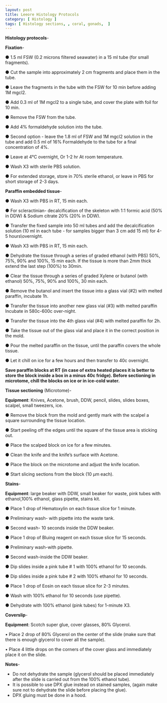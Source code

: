 ```yaml
---
layout: post
title: Leeore Histology Protocols
category: [ Histology ]
tags: [ Histology sections, , coral, gonads,  ]
---
```


**Histology protocols**- 

**Fixation**-

●	1.5 ml FSW (0.2 microns filtered seawater) in a 15 ml tube (for small fragments). 

●	Cut the sample into approximately 2 cm fragments and place them in the tube.

●	Leave the fragments in the tube with the FSW for 10 min before adding 1M mgcl2. 

●	Add 0.3 ml of 1M mgcl2 to a single tube, and cover the plate with foil for 10 min. 

●	Remove the FSW from the tube.

●	Add 4% formaldehyde solution into the tube. 

●	Second option - leave the 1.8 ml of FSW and 1M mgcl2 solution in the tube and add 0.5 ml of 16% Formaldehyde to the tube for a final concentration of 4%. 

●	Leave at 4°C overnight, Or 1-2 hr At room temperature.

●	Wash X3 with sterile PBS solution. 

●	For extended storage, store in 70% sterile ethanol, or leave in PBS for short storage of 2-3 days.

**Paraffin embedded tissue**- 

●	Wash X3 with PBS in RT, 15 min each.

●	For scleractinian- decalcification of the skeleton with 1:1 formic acid (50% in DDW) & Sodium citrate 20% (20% in DDW). 

●	Transfer the fixed sample into 50 ml tubes and add the decalcification solution (10 ml in each tube - for samples bigger than 3 cm add 15 ml) for 4-5 hours\overnight. 

●	Wash X3 with PBS in RT, 15 min each.

●	Dehydrate the tissue through a series of graded ethanol (with PBS) 50%, 75%, 90% and 100%, 15 min each. If the tissue is more than 2mm thick extend the last step (100%) to 30min. 

●	Clear the tissue through a series of graded Xylene or butanol (with ethanol) 50%, 75%, 90% and 100%, 30 min each.

●	Remove the butanol and insert the tissue into a glass vial (#2) with melted paraffin, incubate 1h. 

●	Transfer the tissue into another new glass vial (#3) with melted paraffin Incubate in 580c-600c over-night.

●	Transfer the tissue into the 4th glass vial (#4) with melted paraffin for 2h.  

●	Take the tissue out of the glass vial and place it in the correct position in the mold.

●	Pour the melted paraffin on the tissue, until the paraffin covers the whole tissue.

●	Let it chill on ice for a few hours and then transfer to 40c overnight.

**Save paraffin blocks at RT (in case of extra heated places it is better to store the block inside a box in a minus 40c fridge).
Before sectioning in microtome, chill the blocks on ice or in ice-cold water.**


**Tissue sectioning** (Microtome)- 

**Equipment**: Knives, Acetone, brush, DDW, pencil, slides, slides boxes, scalpel, small tweezers, ice.  

●	Remove the block from the mold and gently mark with the scalpel a square surrounding the tissue location. 

●	Start peeling off the edges until the square of the tissue area is sticking out.

●	Place the scalped block on ice for a few minutes. 

●	Clean the knife and the knife’s surface with Acetone. 

●	Place the block on the microtome and adjust the knife location.

●	Start slicing sections from the block (10 μm each).  


**Stains**- 

**Equipment**: large beaker with DDW, small beaker for waste, pink tubes with ethanol,100% ethanol, glass pipette, stains kit. 

●	Place 1 drop of Hematoxylin on each tissue slice for 1 minute. 

●	Preliminary wash- with pipette into the waste tank.

●	Second wash- 10 seconds inside the DDW beaker.

●	Place 1 drop of Bluing reagent on each tissue slice for 15 seconds.

●	Preliminary wash-with pipette. 

●	Second wash-inside the DDW beaker. 

●	Dip slides inside a pink tube # 1 with 100% ethanol for 10 seconds.

●	Dip slides inside a pink tube # 2 with 100% ethanol for 10 seconds.

●	Place 1 drop of Eosin on each tissue slice for 2-3 minutes. 

●	Wash with 100% ethanol for 10 seconds (use pipette).

●	Dehydrate with 100% ethanol (pink tubes) for 1-minute X3. 


**Coverslip**- 

**Equipment**: Scotch super glue, cover glasses, 80% Glycerol.  

•	Place 2 drop of 80% Glycerol on the center of the slide (make sure that there is enough glycerol to cover all the sample).

•	Place 4 little drops on the corners of the cover glass and immediately place it on the slide. 


**Notes**- 
-	Do not dehydrate the sample (glycerol should be placed immediately after the slide is carried out from the 100% ethanol tube). 
-	It is possible to use DPX glue instead on stained samples, (again make sure not to dehydrate the slide before placing the glue). 
-	DPX gluing must be done in a hood. 

 






